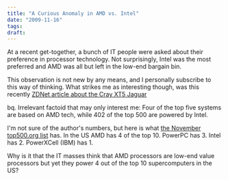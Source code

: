 ```yaml
---
title: "A Curious Anomaly in AMD vs. Intel"
date: "2009-11-16"
tags:
draft:
---
```


At a recent get-together, a bunch of IT people were asked about their preference in processor technology.  Not surprisingly, Intel was the most preferred and AMD was all but left in the low-end bargain bin.

This observation is not new by any means, and I personally subscribe to this way of thinking.  What strikes me as interesting though, was this recently [ZDNet article about the Cray XT5 Jaguar](http://blogs.zdnet.com/gadgetreviews/?p=9469&tag=nl.e589:)

bq. Irrelevant factoid that may only interest me: Four of the top five systems are based on AMD tech, while 402 of the top 500 are powered by Intel.

I'm not sure of the author's numbers, but here is what [the November top500.org list](http://www.top500.org/list/2009/11/100) has. In the US  AMD has 4 of the top 10.  PowerPC has 3.  Intel has 2. PowerXCell (IBM) has 1.

Why is it that the IT masses think that AMD processors are low-end value processors but yet they power 4 out of the top 10 supercomputers in the US?
